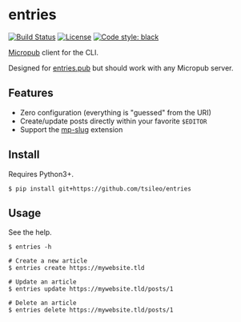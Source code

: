# entries

<a href="https://d.a4.io/tsileo/entries"><img src="https://d.a4.io/api/badges/tsileo/entries/status.svg" alt="Build Status"></a>
<a href="https://github.com/tsileo/entries/blob/master/LICENSE"><img src="https://img.shields.io/badge/license-ISC-red.svg?style=flat" alt="License"></a>
<a href="https://github.com/ambv/black"><img alt="Code style: black" src="https://img.shields.io/badge/code%20style-black-000000.svg"></a>

[Micropub](https://www.w3.org/TR/micropub/) client for the CLI.

Designed for [entries.pub](https://github.com/tsileo/entries.pub) but should work with any Micropub server.


## Features

 - Zero configuration (everything is "guessed" from the URI)
 - Create/update posts directly within your favorite `$EDITOR`
 - Support the [mp-slug](https://indieweb.org/Micropub-extensions#Slug) extension


## Install

Requires Python3+.

    $ pip install git+https://github.com/tsileo/entries


## Usage

See the help.

    $ entries -h

    # Create a new article
    $ entries create https://mywebsite.tld

    # Update an article
    $ entries update https://mywebsite.tld/posts/1

    # Delete an article
    $ entries delete https://mywebsite.tld/posts/1
